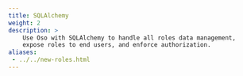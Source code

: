 ```yaml
---
title: SQLAlchemy
weight: 2
description: >
    Use Oso with SQLAlchemy to handle all roles data management,
    expose roles to end users, and enforce authorization.
aliases:
 - ../../new-roles.html
---
```


